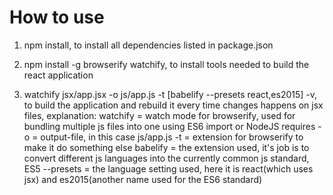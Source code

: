 How to use
==========

1. npm install, to install all dependencies listed in package.json

2. npm install -g browserify watchify, to install tools needed to build the react application

3. watchify jsx/app.jsx -o js/app.js -t [babelify --presets react,es2015] -v, to build the application and rebuild it every time changes happens on jsx files,
        explanation: 
                watchify    = watch mode for browserify, used for bundling multiple js files into one using ES6 import or NodeJS requires
                -o          = output-file, in this case js/app.js
                -t          = extension for browserify to make it do something else
                babelify    = the extension used, it's job is to convert different js languages into the currently common js standard, ES5
                --presets   = the language setting used, here it is react(which uses jsx) and es2015(another name used for the ES6 standard)
